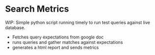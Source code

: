 # Search Metrics

WIP: Simple python script running timely to run test queries against live database.

* Fetches query expectations from google doc
* runs queries and gather matches against expectations
* generates a html report and sends metrics
